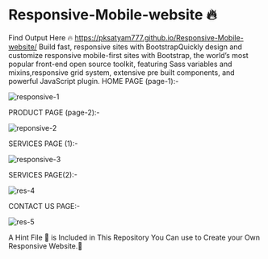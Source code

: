 # Responsive-Mobile-website 🔥
Find Output Here 🔥 https://pksatyam777.github.io/Responsive-Mobile-website/
Build fast, responsive sites with BootstrapQuickly design and customize responsive mobile-first sites with Bootstrap, the world’s most popular front-end open source toolkit, featuring Sass variables and mixins,responsive grid system, extensive pre built components, and powerful JavaScript plugin.
HOME PAGE (page-1):-

![responsive-1](https://user-images.githubusercontent.com/69614044/109641545-d92f1c00-7b77-11eb-9835-2a6796f7fe76.PNG)

PRODUCT PAGE (page-2):-

![reponsive-2](https://user-images.githubusercontent.com/69614044/109641911-4c389280-7b78-11eb-8816-994d313653d4.PNG)

SERVICES PAGE (1):-

![responsive-3](https://user-images.githubusercontent.com/69614044/109642290-c9fc9e00-7b78-11eb-8854-86cfbc18132e.PNG)

SERVICES PAGE(2):-

![res-4](https://user-images.githubusercontent.com/69614044/109642459-029c7780-7b79-11eb-8357-86d0aeb30972.PNG)

CONTACT US PAGE:-

![res-5](https://user-images.githubusercontent.com/69614044/109642686-4d1df400-7b79-11eb-99f0-7bd69d0d2b83.PNG)


A Hint File 🧧 is Included in This Repository You Can use to Create your Own Responsive Website.💫
